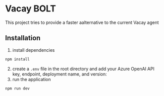 # Vacay BOLT
This project tries to provide a faster aalternative to the current Vacay agent

## Installation
1. install dependencies
```bash
npm install
```
2. create a `.env` file in the root directory and add your Azure OpenAI API key, endpoint, deployment name, and version:
3. run the application
```bash
npm run dev
```
